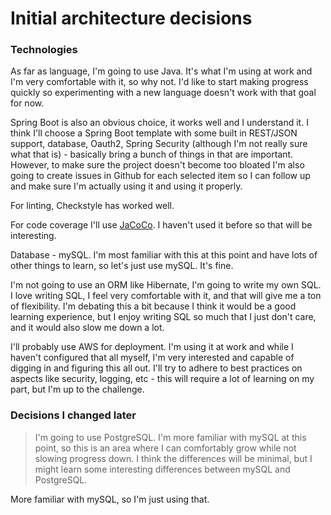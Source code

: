 # Initial architecture decisions

### Technologies
As far as language, I'm going to use Java.  It's what I'm using at work and I'm very comfortable with it, so why not.  I'd like to start making progress quickly so experimenting with a new language doesn't work with that goal for now.

Spring Boot is also an obvious choice, it works well and I understand it.  I think I'll choose a Spring Boot template with some built in REST/JSON support, database, Oauth2, Spring Security (although I'm not really sure what that is) - basically bring a bunch of things in that are important.  However, to make sure the project doesn't become too bloated I'm also going to create issues in Github for each selected item so I can follow up and make sure I'm actually using it and using it properly.  

For linting, Checkstyle has worked well.

For code coverage I'll use [JaCoCo](https://www.eclemma.org/jacoco/).  I haven't used it before so that will be interesting.
  
Database - mySQL.  I'm most familiar with this at this point and have lots of other things to learn, so let's just use mySQL.  It's fine.

I'm not going to use an ORM like Hibernate, I'm going to write my own SQL.  I love writing SQL, I feel very comfortable with it, and that will give me a ton of flexibility.  I'm debating this a bit because I think it would be a good learning experience, but I enjoy writing SQL so much that I just don't care, and it would also slow me down a lot. 

I'll probably use AWS for deployment.  I'm using it at work and while I haven't configured that all myself, I'm very interested and capable of digging in and figuring this all out.  I'll try to adhere to best practices on aspects like security, logging, etc - this will require a lot of learning on my part, but I'm up to the challenge.  

### Decisions I changed later

> I'm going to use PostgreSQL.  I'm more familiar with mySQL at this point, so this is an area where I can comfortably grow while not slowing progress down.  I think the differences will be minimal, but I might learn some interesting differences between mySQL and PostgreSQL.

More familiar with mySQL, so I'm just using that.